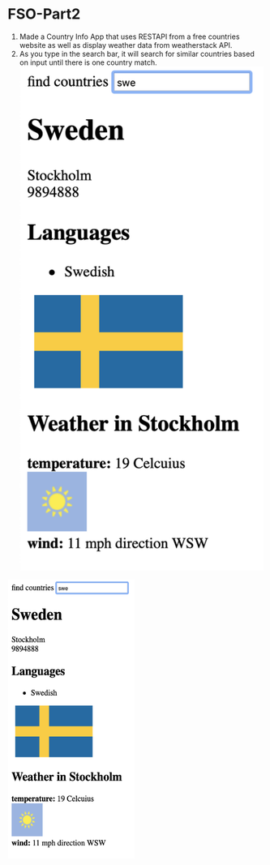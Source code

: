 # FSO-Part2

1) Made a Country Info App that uses RESTAPI from a free countries website as well as display weather data from weatherstack API.
2) As you type in the search bar, it will search for similar countries based on input until there is one country match.
![screenshot](https://github.com/dou10/FSO-Part2/blob/master/country_weather_screenshot.png)
<img src= "https://github.com/dou10/FSO-Part2/blob/master/country_weather_screenshot.png" height="550" width="250" >
